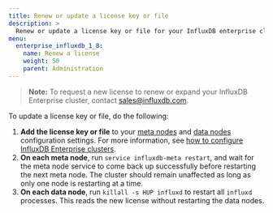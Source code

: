```yaml
---
title: Renew or update a license key or file
description: >
  Renew or update a license key or file for your InfluxDB enterprise cluster.
menu:
  enterprise_influxdb_1_8:
    name: Renew a license
    weight: 50
    parent: Administration
---
```


> **Note:** To request a new license to renew or expand your InfluxDB Enterprise cluster, contact [sales@influxdb.com](mailto:sales@influxdb.com).

To update a license key or file, do the following:

1. **Add the license key or file** to your [meta nodes](/enterprise_influxdb/v1.8/administration/config-meta-nodes/#enterprise-license-settings) and [data nodes](/enterprise_influxdb/v1.8/administration/config-data-nodes/#enterprise-license-settings) configuration settings. For more information, see [how to configure InfluxDB Enterprise clusters](/enterprise_influxdb/v1.8/administration/configuration/).
2. **On each meta node**, run `service influxdb-meta restart`, and wait for the meta node service to come back up successfully before restarting the next meta node.
The cluster should remain unaffected as long as only one node is restarting at a time.
3. **On each data node**, run `killall -s HUP influxd` to restart all `influxd` processes. This reads the new license without restarting the data nodes.
